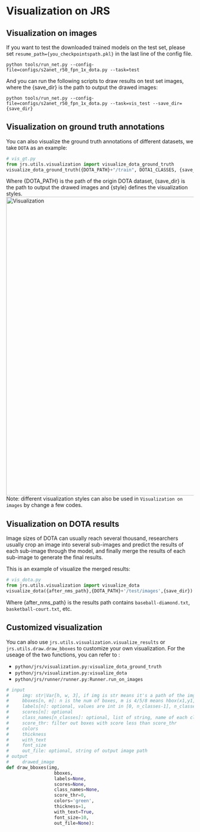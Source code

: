 # Visualization on JRS
## Visualization on images
If you want to test the downloaded trained models on the test set, please set ```resume_path={you_checkpointspath.pkl}``` in the last line of the config file.
```shell
python tools/run_net.py --config-file=configs/s2anet_r50_fpn_1x_dota.py --task=test
```
And you can run the following scripts to draw results on test set images, where the {save_dir} is the path to output the drawed images:
```shell
python tools/run_net.py --config-file=configs/s2anet_r50_fpn_1x_dota.py --task=vis_test --save_dir={save_dir}
```

## Visualization on ground truth annotations
You can also visualize the ground truth annotations of different datasets, we take `DOTA` as an example:
```python
# vis_gt.py
from jrs.utils.visualization import visualize_dota_ground_truth
visualize_dota_ground_truth({DOTA_PATH}+"/train", DOTA1_CLASSES, {save_dir}, style={style})
```
Where {DOTA_PATH} is the path of the origin DOTA dataset, {save_dir} is the path to output the drawed images and {style} defines the visualization styles.
<img src="https://github.com/Jittor/JRS/blob/visualization/docs/images/vis2.jpg?raw=true" alt="Visualization" width="800"/>
Note: different visualization styles can also be used in `Visualization on images` by change a few codes.

## Visualization on DOTA results
Image sizes of DOTA can usually reach several thousand, researchers usually crop an image into several sub-images and predict the results of each sub-image through the model, and finally merge the results of each sub-image to generate the final results.

This is an example of visualize the merged results:
```python
# vis_dota.py
from jrs.utils.visualization import visualize_dota
visualize_dota({after_nms_path},{DOTA_PATH}+'/test/images',{save_dir})
```
Where {after_nms_path} is the results path contains `baseball-diamond.txt`, `basketball-court.txt`, etc.

## Customized visualization
You can also use `jrs.utils.visualization.visualize_results` or `jrs.utils.draw.draw_bboxes` to customize your own visualization. For the useage of the two functions, you can refer to :
- `python/jrs/visualization.py:visualize_dota_ground_truth`
- `python/jrs/visualization.py:visualize_dota`
- `python/jrs/runner/runner.py:Runner.run_on_images`
```python
# input
#     img: str|Var[h, w, 3], if img is str means it's a path of the img, or it's a np.ndarray img
#     bboxes[n, m]: n is the num of boxes, m is 4/5/8 means hbox(x1,y1,x2,y2)/rbox(cx,cy,w,h,a)/poly(x1,y1,x2,y2,x3,y3,x4,y4)
#     labels[n]: optional, values are int in [0, n_classes-1], n_classes is the num of classes
#     scores[n]: optional
#     class_names[n_classes]: optional, list of string, name of each class
#     score_thr: filter out boxes with score less than score_thr
#     colors
#     thickness
#     with_text
#     font_size
#     out_file: optional, string of output image path
# output
#     drawed_image
def draw_bboxes(img,
                  bboxes,
                  labels=None,
                  scores=None,
                  class_names=None,
                  score_thr=0,
                  colors='green',
                  thickness=1,
                  with_text=True,
                  font_size=10,
                  out_file=None):
```
